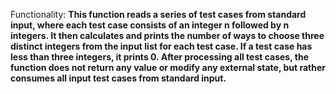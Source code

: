 Functionality: **This function reads a series of test cases from standard input, where each test case consists of an integer n followed by n integers. It then calculates and prints the number of ways to choose three distinct integers from the input list for each test case. If a test case has less than three integers, it prints 0. After processing all test cases, the function does not return any value or modify any external state, but rather consumes all input test cases from standard input.**